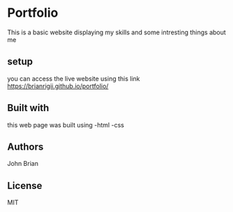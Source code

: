 # Portfolio
This is a basic website displaying my skills and some intresting things about me
## setup
you can access the live website using this link https://brianrigii.github.io/portfolio/

## Built with
this web page was built using 
-html
-css

## Authors
John Brian

## License
MIT